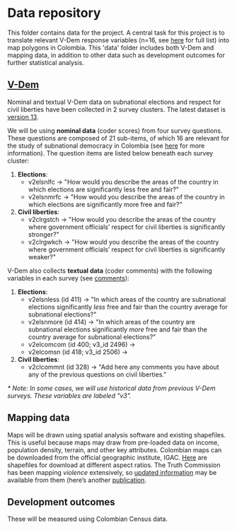
# Data repository
This folder contains data for the project. A central task for this project is to translate relevant V-Dem response variables (n=16, see [here](https://docs.google.com/document/d/1i0Isx-ZnRlNuyg15rCJZc-FCtkK_rDmAW7N5mfGgxT4/edit?usp=sharing) for full list) into map polygons in Colombia. This 'data' folder includes both V-Dem and mapping data, in addition to other data such as development outcomes for further statistical analysis. 

## [V-Dem](Vdem/)
Nominal and textual V-Dem data on subnational elections and respect for civil liberties have been collected in 2 survey clusters. The latest dataset is [version 13](Vdem/v13). 

We will be using **nominal data** (coder scores) from four survey questions. These questions are composed of 21 sub-items, of which 16 are relevant for the study of subnational democracy in Colombia (see [here](https://docs.google.com/document/d/1DsavwLRZYN3-xjcztbvyxg4riY1ylmg0j2OaC9cXZ4s/edit?usp=sharing) for more information). The question items are listed below beneath each survey cluster:
   1. **Elections**:
      - v2elsnlfc -> "How would you describe the areas of the country in which elections are significantly less free and fair?"
      - v2elsnmrfc -> "How would you describe the areas of the country in which elections are significantly more free and fair?"
   2. **Civil liberties**:
      - v2clrgstch -> "How would you describe the areas of the country where government officials’ respect for civil liberties is significantly stronger?"
      - v2clrgwkch -> "How would you describe the areas of the country where government officials’ respect for civil liberties is significantly weaker?"

V-Dem also collects **textual data** (coder comments) with the following variables in each survey (see [comments](Vdem/comments)):
   1. **Elections**:
      - v2elsnless (id 411) -> "In which areas of the country are subnational elections significantly _less_ free and fair than the country average for subnational elections?"
      - v2elsnmore (id 414) -> "In which areas of the country are subnational elections significantly _more_ free and fair than the country average for subnational elections?"
      - v2elcomcom (id 400; v3_id 2496) -> 
      - v2elcomsn (id 418; v3_id 2506) -> 
   2. **Civil liberties**:
      - v2clcommnt (id 328) -> "Add here any comments you have about any of the previous questions on civil liberties."

_* Note: In some cases, we will use historical data from previous V-Dem surveys. These variables are labeled "v3"._

## Mapping data
Maps will be drawn using spatial analysis software and existing shapefiles. This is useful because maps may draw from pre-loaded data on income, population density, terrain, and other key attributes. Colombian maps can be downloaded from the official geographic institute, IGAC. [Here](https://geoportal.igac.gov.co/contenido/datos-abiertos-cartografia-y-geografia) are shapefiles for download at different aspect ratios. The Truth Commission has been mapping _violence_ extensively, so [updated information](https://docsgeoportal.comisiondelaverdad.co/descripcion-proyecto/funcionalidad-descripcion-proyecto) may be available from them (here’s another [publication](https://4107273305-files.gitbook.io/~/files/v0/b/gitbook-x-prod.appspot.com/o/spaces%2F-MjFCW8A_OZ-a2CP3wMG%2Fuploads%2FJ5Fg564AsH0VHVZOoeKS%2FManual%20de%20usuario%20geoportal.pdf?alt=media&token=3c59168a-ff1e-4583-abff-ddcec6638eea).

## Development outcomes 
These will be measured using Colombian Census data.
